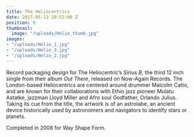 ```yaml
---
title: The Heliocentrics
date: 2017-05-13 20:52:00 Z
position: 9
thumbnail:
  image: "/uploads/Helio_thumb.jpg"
images:
- "/uploads/Helio_1.jpg"
- "/uploads/Helio_3.jpg"
- "/uploads/Helio_2.jpg"
---
```


Record packaging design for The Heliocentric’s *Sirius B*, the third 12 inch single from their album *Out There*, released on Now-Again Records. The London-based Heliocentrics are centered around drummer Malcolm Catto, and are known for their collaborations with Ethio jazz pioneer Mulatu Astatke, jazzman Lloyd Miller and Afro soul Godfather, Orlando Julius. Taking its cue from the title, the artwork is of an astrolabe, an ancient device historically used by astronomers and navigators to identify stars or planets.

Completed in 2008 for Way Shape Form.